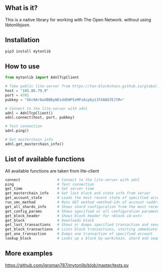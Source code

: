 ## What is it?
This is a native library for working with The Open Network.  without using libtonlibjson.

## Installation
```sh
pip3 install mytonlib
```

## How to use
```python
from mytonlib import AdnlTcpClient

# Take public lite-server from https://ton-blockchain.github.io/global.config.json
host = "185.86.79.9"
port = 4701
pubkey = "G6cNAr6wXBBByWDzddEWP5xMFsAcp6y13fXA8Q7EJlM="

# Connect to the lite-server with adnl
adnl = AdnlTcpClient()
adnl.connect(host, port, pubkey)

# Test connection
adnl.ping()

# Get masterchain info
adnl.get_masterchain_info()
```

## List of available functions
All available functions are taken from lite-client
```python
connect 				# Connect to the lite-server with adnl
ping 					# Test connection
get_time 				# Get server time
get_masterchain_info 	# Get last block and state info from server
get_account_state		# Loads the most recent state of specified account
run_smc_method			# Runs GET method <method-id> of account <addr> with specified parameters
get_all_shards_info		# Shows shard configuration from the most recent masterchain state or from masterchain state corresponding to <block-id-ext>
get_config_params		# Shows specified or all configuration parameters from the latest masterchain state
get_block_header		# Shows block header for <block-id-ext>
get_block				# Downloads block
get_last_transactions	# Shows or dumps specified transaction and several preceding ones
get_block_transactions	# Lists block transactions, starting immediately after or before the specified one
get_one_transaction		# Dumps one transaction of specified account
lookup_block			# Looks up a block by workchain, shard and seqno/lt/time, and shows its header
```

## More examples
https://github.com/igroman787/mytonlib/blob/master/tests.py
